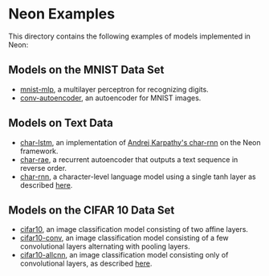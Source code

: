 # Neon Examples

This directory contains the following examples of models implemented in Neon:

## Models on the MNIST Data Set

* [mnist-mlp](mnist_mlp.md), a multilayer perceptron for recognizing digits.
* [conv-autoencoder](conv_autoencoder.md), an autoencoder for MNIST images.

## Models on Text Data

* [char-lstm](char_lstm.md), an implementation of [Andrej Karpathy's
char-rnn](http://github.com/karpathy/char-rnn) on the Neon framework.
* [char-rae](char_rae.md), a recurrent autoencoder that outputs a text sequence in reverse order.
* [char-rnn](char_rnn.md), a character-level language model using a single tanh layer as described [here](https://arxiv.org/abs/1212.0901).

## Models on the CIFAR 10 Data Set

* [cifar10](cifar10.md), an image classification model consisting of two affine layers.
* [cifar10-conv](cifar10_conv.md), an image classification model consisting of a few convolutional layers alternating with pooling layers.
* [cifar10-allcnn](cifar10_allcnn.md), an image classification model consisting only of convolutional layers, as described [here](https://arxiv.org/abs/1412.6806).
